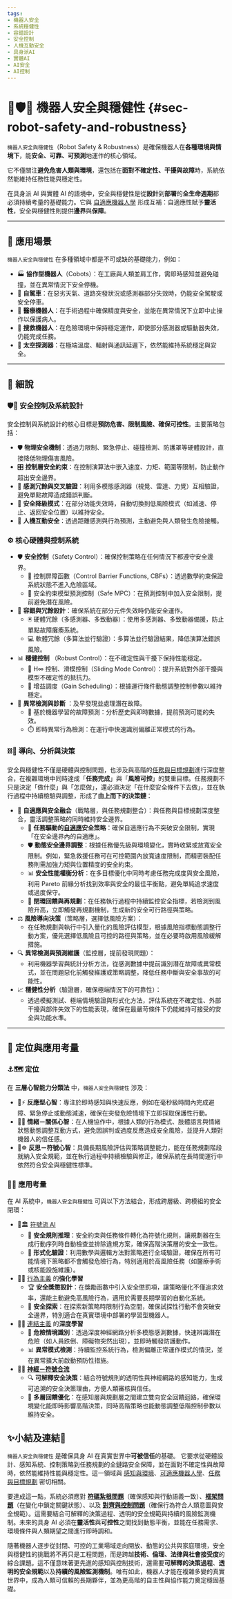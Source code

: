 ```yaml
---
tags:
- 機器人安全
- 系統穩健性
- 容錯設計
- 安全控制
- 人機互動安全
- 具身派AI
- 實體AI
- AI安全
- AI控制
---
```

# 🦾🛡️🚨 機器人安全與穩健性 {#sec-robot-safety-and-robustness}

`機器人安全與穩健性`（Robot Safety & Robustness）是確保機器人在**各種環境與情境下**，能**安全、可靠、可預測**地運作的核心領域。  

它不僅關注**避免危害人類與環境**，還包括在**面對不確定性、干擾與故障**時，系統依然能維持任務性能與穩定性。

在具身派 AI 與實體 AI 的語境中，安全與穩健性是從**設計**到**部署**的**全生命週期**都必須持續考量的基礎能力。它與 [自適應機器人學](08-03-adaptive_robotics.zh-hant) 形成互補：自適應性賦予**靈活性**，安全與穩健性則提供**邊界**與**保障**。

***

## 🚀 應用場景

`機器人安全與穩健性` 在多種領域中都是不可或缺的基礎能力，例如：

- 🏭 **協作型機器人**（Cobots）：在工廠與人類並肩工作，需即時感知並避免碰撞，並在異常情況下安全停機。
- 🚗 **自駕車**：在惡劣天氣、道路突發狀況或感測器部分失效時，仍能安全駕駛或安全停車。
- 🏥 **醫療機器人**：在手術過程中確保精度與安全，並能在異常情況下立即中止操作以保護病人。
- 🚨 **搜救機器人**：在危險環境中保持穩定運作，即使部分感測器或驅動器失效，仍能完成任務。
- 🚀 **太空探測器**：在極端溫度、輻射與通訊延遲下，依然能維持系統穩定與安全。

***

## 🔬 細說

### 🛡️🚨 安全控制及系統設計

安全控制與系統設計的核心目標是**預防危害、限制風險、確保可控性**。主要策略包括：

- 🛡️ **物理安全機制**：透過力限制、緊急停止、碰撞檢測、防護罩等硬體設計，直接降低物理傷害風險。
- 🎛️ **控制層安全約束**：在控制演算法中嵌入速度、力矩、範圍等限制，防止動作超出安全邊界。
- 👀 **感測冗餘與交叉驗證**：利用多模態感測器（視覺、雷達、力覺）互相驗證，避免單點故障造成錯誤判斷。
- 🛑 **安全降級模式**：在部分功能失效時，自動切換到低風險模式（如減速、停止、返回安全位置）以維持安全。
- 🤝 **人機互動安全**：透過距離感測與行為預測，主動避免與人類發生危險接觸。

### ⚙️ 核心硬體與控制系統

- 🛡️ **安全控制**（Safety Control）：確保控制策略在任何情況下都遵守安全邊界。
  - 🧮 控制屏障函數（Control Barrier Functions, CBFs）：透過數學約束保證系統狀態不進入危險區域。
  - 📐 安全約束模型預測控制（Safe MPC）：在預測控制中加入安全限制，提前避免潛在風險。
- 🔄 **容錯與冗餘設計**：確保系統在部分元件失效時仍能安全運作。
  - 🖲️ 硬體冗餘（多感測器、多致動器）：使用多感測器、多致動器備援，防止單點故障癱瘓系統。 
  - 💻 軟體冗餘（多算法並行驗證）：多算法並行驗證結果，降低演算法錯誤風險。
- 📊 **穩健控制**  （Robust Control）：在不確定性與干擾下保持性能穩定。
  - 🎯 H∞ 控制、滑模控制（Sliding Mode Control）：提升系統對外部干擾與模型不確定性的抵抗力。
  - 📏 增益調度（Gain Scheduling）：根據運行條件動態調整控制參數以維持穩定。
- 🧠 **異常檢測與診斷** ：及早發現並處理潛在故障。 
  - 🤖 基於機器學習的故障預測：分析歷史與即時數據，提前預測可能的失效。
  - ⏱️ 即時異常行為檢測：在運行中快速識別偏離正常模式的行為。

### ⛓️🦾 導向、分析與決策

安全與穩健性不僅是硬體與控制問題，也涉及與高階的[任務與目標規劃](08-06-robot_tasks_and_goals.zh-hant)進行深度整合，在複雜環境中同時達成「**任務完成**」與「**風險可控**」的雙重目標。任務規劃不只是決定「做什麼」與「怎麼做」，還必須決定「在什麼安全條件下去做」，並在執行過程中持續檢驗與調整，形成了**由上而下的決策鏈**：

- 🧬 **自適應與安全融合**（戰略層，與任務規劃整合）：與任務與目標規劃深度整合，靈活調整策略的同時維持安全邊界。
	- 🔗 **任務驅動的[自適應](08-03-adaptive_robotics.zh-hant)安全策略**：確保自適應行為不突破安全限制，實現「在安全邊界內的自適應」。
	- 🛡️ **動態安全邊界調整**：根據任務優先級與環境變化，實時收緊或放寬安全限制。例如，緊急救援任務可在可控範圍內放寬速度限制，而精密裝配任務則需加強力矩與位置精度的安全約束。
	- 📊 **安全性能權衡分析**：在多目標優化中同時考慮任務完成度與安全風險，利用 Pareto 前緣分析找到效率與安全的最佳平衡點，避免單純追求速度或過度保守。
	- 🧮 **閉環回饋與再規劃**：在任務執行過程中持續監控安全指標，若檢測到風險升高，立即觸發再規劃機制，生成新的安全可行路徑與策略。    
- ⚖️ **風險導向決策**（策略層，選擇低風險方案）：
	- 在任務規劃與執行中引入量化的風險評估模型，根據風險指標動態調整行動方案，優先選擇低風險且可控的路徑與策略，並在必要時啟用風險緩解措施。
- 🔍 **異常檢測與預測維護**（監控層，提前發現問題）：
	- 利用機器學習與統計分析方法，從感測數據中提前識別潛在故障或異常模式，並在問題惡化前觸發維護或策略調整，降低任務中斷與安全事故的可能性。
- 📈 **穩健性分析**（驗證層，確保極端情況下的可靠性）：
	- 透過模擬測試、極端情境驗證與形式化方法，評估系統在不確定性、外部干擾與部件失效下的性能表現，確保在最嚴苛條件下仍能維持可接受的安全與功能水準。


***

## 🌟 定位與應用考量

### ⚓🗺 定位

在 **三層心智能力分類法** 中，`機器人安全與穩健性` 涉及：

- 🐸⚡ **反應型心智**：專注於即時感知與快速反應，例如在毫秒級時間內完成避障、緊急停止或動態減速，確保在突發危險情境下立即採取保護性行動。
- 🐘💞 **情緒－關係心智**：在人機協作中，根據人類的行為模式、肢體語言與情緒狀態動態調整互動方式，避免因誤判或過度反應造成安全風險，並提升人類對機器人的信任感。
- 🧘☸️ **反思－符號心智**：具備長期風險評估與策略調整能力，能在任務規劃階段就納入安全規範，並在執行過程中持續檢驗與修正，確保系統在長時間運行中依然符合安全與穩健性標準。

### 📐🌉 應用考量

在 AI 系統中，`機器人安全與穩健性` 可與以下方法結合，形成跨層級、跨模組的安全閉環：

- 🎏🏛️ [符號流 AI](02-01-symbolic_ai.zh-hant)  
  - 📜 **安全規則推理**：安全約束與任務條件轉化為符號化規則，讓規劃器在生成行動序列時自動檢查並排除違規方案，確保高階決策層的安全一致性。
  - 🧾 **形式化驗證**：利用數學與邏輯方法對策略進行全域驗證，確保在所有可能情境下策略都不會觸發危險行為，特別適用於高風險任務（如醫療手術或核能設施維護）。
- 🏮💪 [行為主義](02-06-behaviorism.zh-hant) 的**強化學習**  
  - 🏆 **安全獎懲設計**：在獎勵函數中引入安全懲罰項，讓策略優化不僅追求效率，還能主動避免高風險行為，適用於需要長期學習的自動化系統。
  - 🚧 **安全探索**：在探索新策略時限制行為空間，確保試探性行動不會突破安全邊界，特別適合在真實環境中部署的學習型機器人。
- 🏮🧬 [連結主義](02-05-connectionism.zh-hant) 的**深度學習**  
  - 🛑 **危險情境識別**：透過深度神經網路分析多模態感測數據，快速辨識潛在危險（如人員跌倒、障礙物突然出現），並即時觸發防護動作。
  - 📊 **異常模式檢測**：持續監控系統行為，檢測偏離正常運作模式的情況，並在異常擴大前啟動預防性措施。
- 🎏🧠 **[神經－符號合流](02-03-neurosymbolic_ai.zh-hant)**  
  - 🔍 **可解釋安全決策**：結合符號規則的透明性與神經網路的感知能力，生成可追溯的安全決策理由，方便人類審核與信任。
  - 🔄 **多層回饋優化**：在感知層與規劃層之間建立雙向安全回饋迴路，確保環境變化能即時影響高階決策，同時高階策略也能動態調整低階控制參數以維持安全。

## ✨小結及連結🏁

`機器人安全與穩健性` 是確保具身 AI 在真實世界中**可被信任**的基礎。 它要求從硬體設計、感知系統、控制策略到任務規劃的全鏈路安全保障，並在面對不確定性與故障時，依然能維持性能與穩定性。這一領域與 [感知與環境](08-02-perception_and_environment.zh-hant)、[可適應機器人學](08-03-adaptive_robotics.zh-hant)、[任務與目標規劃](08-06-robot_tasks_and_goals.zh-hant) 密切相關。

要達成這一點，系統必須應對 **[符碼紮根問題](01-03-Symbol_Grounding_Problem.zh-hant)**（確保感知與行動語義一致）、**[框架問題](01-04-Frame_Problem.zh-hant)**（在變化中鎖定關鍵狀態）、以及 **[對齊與控制問題](01-06-Alignment_Control_Problem.zh-hant.md)**（確保行為符合人類意圖與安全規範）。這需要結合可解釋的決策過程、透明的安全規範與持續的風險監測機制。未來的具身 AI 必須在**靈活性**與**可控性**之間找到動態平衡，並能在任務需求、環境條件與人類期望之間進行即時調和。

隨著機器人逐步從封閉、可控的工業場域走向開放、動態的公共與家庭環境，安全與穩健性的挑戰將不再只是工程問題，而是跨越**技術、倫理、法律與社會接受度**的綜合課題。這不僅意味著更先進的感知與控制技術，還需要**可解釋的決策過程**、**透明的安全規範**以及**持續的風險監測機制**。唯有如此，機器人才能在複雜多變的真實世界中，成為人類可信賴的長期夥伴，並為更高階的自主性與協作能力奠定穩固基礎。





